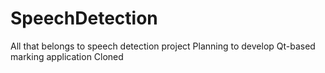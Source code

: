 # SpeechDetection
All that belongs to speech detection project
Planning to develop Qt-based marking application
Cloned
